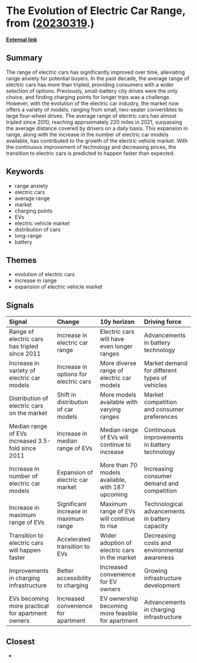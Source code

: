 # __The Evolution of Electric Car Range__, from ([20230319](https://kghosh.substack.com/p/20230319).)

__[External link](https://hannahritchie.substack.com/p/electric-car-range?utm_source=puntofisso&utm_medium=email)__



## Summary

The range of electric cars has significantly improved over time, alleviating range anxiety for potential buyers. In the past decade, the average range of electric cars has more than tripled, providing consumers with a wider selection of options. Previously, small-battery city drives were the only choice, and finding charging points for longer trips was a challenge. However, with the evolution of the electric car industry, the market now offers a variety of models, ranging from small, two-seater convertibles to large four-wheel drives. The average range of electric cars has almost tripled since 2010, reaching approximately 220 miles in 2021, surpassing the average distance covered by drivers on a daily basis. This expansion in range, along with the increase in the number of electric car models available, has contributed to the growth of the electric vehicle market. With the continuous improvement of technology and decreasing prices, the transition to electric cars is predicted to happen faster than expected.

## Keywords

* range anxiety
* electric cars
* average range
* market
* charging points
* EVs
* electric vehicle market
* distribution of cars
* long-range
* battery

## Themes

* evolution of electric cars
* increase in range
* expansion of electric vehicle market

## Signals

| Signal                                            | Change                                | 10y horizon                                       | Driving force                                  |
|:--------------------------------------------------|:--------------------------------------|:--------------------------------------------------|:-----------------------------------------------|
| Range of electric cars has tripled since 2011     | Increase in electric car range        | Electric cars will have even longer ranges        | Advancements in battery technology             |
| Increase in variety of electric car models        | Increase in options for electric cars | More diverse range of electric car models         | Market demand for different types of vehicles  |
| Distribution of electric cars on the market       | Shift in distribution of car models   | More models available with varying ranges         | Market competition and consumer preferences    |
| Median range of EVs increased 3.5-fold since 2011 | Increase in median range of EVs       | Median range of EVs will continue to increase     | Continuous improvements in battery technology  |
| Increase in number of electric car models         | Expansion of electric car market      | More than 70 models available, with 187 upcoming  | Increasing consumer demand and competition     |
| Increase in maximum range of EVs                  | Significant increase in maximum range | Maximum range of EVs will continue to rise        | Technological advancements in battery capacity |
| Transition to electric cars will happen faster    | Accelerated transition to EVs         | Wider adoption of electric cars in the market     | Decreasing costs and environmental awareness   |
| Improvements in charging infrastructure           | Better accessibility to charging      | Increased convenience for EV owners               | Growing infrastructure development             |
| EVs becoming more practical for apartment owners  | Increased convenience for apartment   | EV ownership becoming more feasible for apartment | Advancements in charging infrastructure        |

## Closest

* 